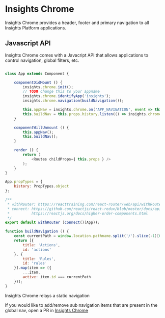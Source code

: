 # Insights Chrome

Insights Chrome provides a header, footer and primary navigation to all Insights Platform applications.

## Javascript API

Insights Chrome comes with a Javacript API that allows applications to control navigation, global filters, etc.

```js

class App extends Component {

    componentDidMount () {
        insights.chrome.init();
        // TODO change this to your appname
        insights.chrome.identifyApp('insights');
        insights.chrome.navigation(buildNavigation());

        this.appNav = insights.chrome.on('APP_NAVIGATION', event => this.props.history.push(`/${event.navId}`));
        this.buildNav = this.props.history.listen(() => insights.chrome.navigation(buildNavigation()));
    }

    componentWillUnmount () {
        this.appNav();
        this.buildNav();
    }

    render () {
        return (
            <Routes childProps={ this.props } />
        );
    }
}

App.propTypes = {
    history: PropTypes.object
};

/**
 * withRouter: https://reacttraining.com/react-router/web/api/withRouter
 * connect: https://github.com/reactjs/react-redux/blob/master/docs/api.md
 *          https://reactjs.org/docs/higher-order-components.html
 */
export default withRouter (connect()(App));

function buildNavigation () {
    const currentPath = window.location.pathname.split('/').slice(-1)[0];
    return [{
        title: 'Actions',
        id: 'actions'
    }, {
        title: 'Rules',
        id: 'rules'
    }].map(item => ({
        ...item,
        active: item.id === currentPath
    }));
}

```

Insights Chrome relays a static navigation

If you would like to add/remove sub navigation items that are present in the global nav, open a PR in [Insights Chrome](https://github.com/RedHatInsights/insights-chrome)
